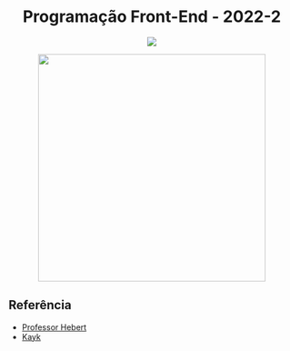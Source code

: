 <h1 align="center"> Programação Front-End - 2022-2 </h1>
<p align="center">
<img src="http://img.shields.io/static/v1?label=STATUS&message=EM%20DESENVOLVIMENTO&color=blue&style=for-the-badge"/>
</p>

<div align="center">
  <img height="400" src="https://user-images.githubusercontent.com/102567706/185636255-f3b57fbb-4374-4d5d-a36b-98dde0ca649a.png"  />
</div>

## Referência
 - [Professor Hebert](https://github.com/hebertphp)
 - [Kayk](https://github.com/piclzdeveloper)
